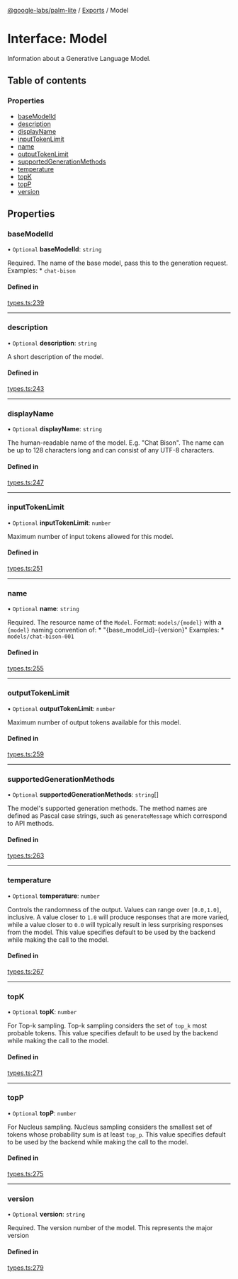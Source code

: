 [@google-labs/palm-lite](../README.md) / [Exports](../modules.md) / Model

# Interface: Model

Information about a Generative Language Model.

## Table of contents

### Properties

- [baseModelId](Model.md#basemodelid)
- [description](Model.md#description)
- [displayName](Model.md#displayname)
- [inputTokenLimit](Model.md#inputtokenlimit)
- [name](Model.md#name)
- [outputTokenLimit](Model.md#outputtokenlimit)
- [supportedGenerationMethods](Model.md#supportedgenerationmethods)
- [temperature](Model.md#temperature)
- [topK](Model.md#topk)
- [topP](Model.md#topp)
- [version](Model.md#version)

## Properties

### baseModelId

• `Optional` **baseModelId**: `string`

Required. The name of the base model, pass this to the generation request. Examples: * `chat-bison`

#### Defined in

[types.ts:239](https://github.com/Chizobaonorh/labs-prototypes/blob/0d5a680/seeds/palm-lite/src/types.ts#L239)

___

### description

• `Optional` **description**: `string`

A short description of the model.

#### Defined in

[types.ts:243](https://github.com/Chizobaonorh/labs-prototypes/blob/0d5a680/seeds/palm-lite/src/types.ts#L243)

___

### displayName

• `Optional` **displayName**: `string`

The human-readable name of the model. E.g. "Chat Bison". The name can be up to 128 characters long and can consist of any UTF-8 characters.

#### Defined in

[types.ts:247](https://github.com/Chizobaonorh/labs-prototypes/blob/0d5a680/seeds/palm-lite/src/types.ts#L247)

___

### inputTokenLimit

• `Optional` **inputTokenLimit**: `number`

Maximum number of input tokens allowed for this model.

#### Defined in

[types.ts:251](https://github.com/Chizobaonorh/labs-prototypes/blob/0d5a680/seeds/palm-lite/src/types.ts#L251)

___

### name

• `Optional` **name**: `string`

Required. The resource name of the `Model`. Format: `models/{model}` with a `{model}` naming convention of: * "{base_model_id}-{version}" Examples: * `models/chat-bison-001`

#### Defined in

[types.ts:255](https://github.com/Chizobaonorh/labs-prototypes/blob/0d5a680/seeds/palm-lite/src/types.ts#L255)

___

### outputTokenLimit

• `Optional` **outputTokenLimit**: `number`

Maximum number of output tokens available for this model.

#### Defined in

[types.ts:259](https://github.com/Chizobaonorh/labs-prototypes/blob/0d5a680/seeds/palm-lite/src/types.ts#L259)

___

### supportedGenerationMethods

• `Optional` **supportedGenerationMethods**: `string`[]

The model's supported generation methods. The method names are defined as Pascal case strings, such as `generateMessage` which correspond to API methods.

#### Defined in

[types.ts:263](https://github.com/Chizobaonorh/labs-prototypes/blob/0d5a680/seeds/palm-lite/src/types.ts#L263)

___

### temperature

• `Optional` **temperature**: `number`

Controls the randomness of the output. Values can range over `[0.0,1.0]`, inclusive. A value closer to `1.0` will produce responses that are more varied, while a value closer to `0.0` will typically result in less surprising responses from the model. This value specifies default to be used by the backend while making the call to the model.

#### Defined in

[types.ts:267](https://github.com/Chizobaonorh/labs-prototypes/blob/0d5a680/seeds/palm-lite/src/types.ts#L267)

___

### topK

• `Optional` **topK**: `number`

For Top-k sampling. Top-k sampling considers the set of `top_k` most probable tokens. This value specifies default to be used by the backend while making the call to the model.

#### Defined in

[types.ts:271](https://github.com/Chizobaonorh/labs-prototypes/blob/0d5a680/seeds/palm-lite/src/types.ts#L271)

___

### topP

• `Optional` **topP**: `number`

For Nucleus sampling. Nucleus sampling considers the smallest set of tokens whose probability sum is at least `top_p`. This value specifies default to be used by the backend while making the call to the model.

#### Defined in

[types.ts:275](https://github.com/Chizobaonorh/labs-prototypes/blob/0d5a680/seeds/palm-lite/src/types.ts#L275)

___

### version

• `Optional` **version**: `string`

Required. The version number of the model. This represents the major version

#### Defined in

[types.ts:279](https://github.com/Chizobaonorh/labs-prototypes/blob/0d5a680/seeds/palm-lite/src/types.ts#L279)
